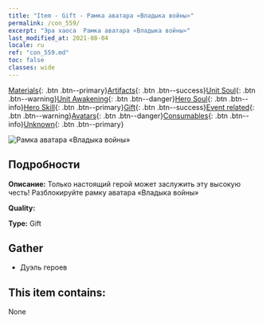 ```yaml
---
title: "Item - Gift - Рамка аватара «Владыка войны»"
permalink: /con_559/
excerpt: "Эра хаоса  Рамка аватара «Владыка войны»"
last_modified_at: 2021-08-04
locale: ru
ref: "con_559.md"
toc: false
classes: wide
---
```

 [Materials](/ItemsRU/){: .btn .btn--primary}[Artifacts](/ItemsRU/Artifacts/){: .btn .btn--success}[Unit Soul](/ItemsRU/UnitSoul/){: .btn .btn--warning}[Unit Awakening](/ItemsRU/UnitAwakening/){: .btn .btn--danger}[Hero Soul](/ItemsRU/HeroSoul/){: .btn .btn--info}[Hero Skill](/ItemsRU/HeroSkill/){: .btn .btn--primary}[Gift](/ItemsRU/Gift/){: .btn .btn--success}[Event related](/ItemsRU/Events/){: .btn .btn--warning}[Avatars](/ItemsRU/Avatars/){: .btn .btn--danger}[Consumables](/ItemsRU/Consumables/){: .btn .btn--info}[Unknown](/ItemsRU/Unknown/){: .btn .btn--primary}

 ![Рамка аватара «Владыка войны»](/images/a/avatarFrame_9.png)

## Подробности
 **Описание:** Только настоящий герой может заслужить эту высокую честь! Разблокируйте рамку аватара «Владыка войны»

 **Quality:** 

 **Type:** Gift

## Gather

*    Дуэль героев 

## This item contains:

  None


